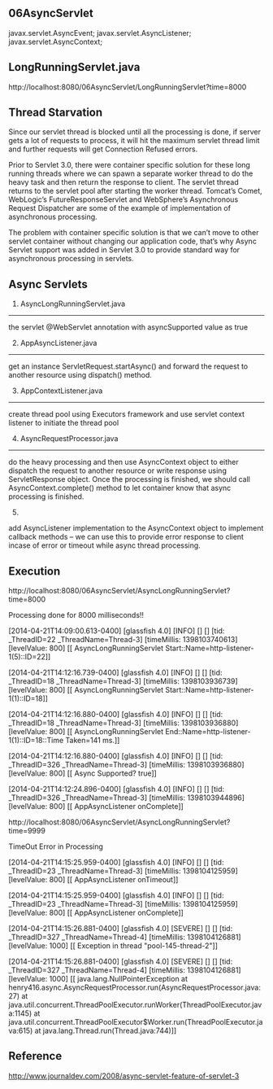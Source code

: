 06AsyncServlet
--------------

javax.servlet.AsyncEvent;
javax.servlet.AsyncListener;
javax.servlet.AsyncContext;


LongRunningServlet.java
-----------------------

http://localhost:8080/06AsyncServlet/LongRunningServlet?time=8000

Thread Starvation
-----------------

Since our servlet thread is blocked until all the processing is done, if server gets a lot of requests to process, it will hit the maximum servlet thread limit and further requests will get Connection Refused errors.

Prior to Servlet 3.0, there were container specific solution for these long running threads where we can spawn a separate worker thread to do the heavy task and then return the response to client. The servlet thread returns to the servlet pool after starting the worker thread. Tomcat’s Comet, WebLogic’s FutureResponseServlet and WebSphere’s Asynchronous Request Dispatcher are some of the example of implementation of asynchronous processing.

The problem with container specific solution is that we can’t move to other servlet container without changing our application code, that’s why Async Servlet support was added in Servlet 3.0 to provide standard way for asynchronous processing in servlets.

Async Servlets
--------------

1) AsyncLongRunningServlet.java
--------------------------------

the servlet @WebServlet annotation with asyncSupported value as true

2) AppAsyncListener.java
------------------------
get an instance ServletRequest.startAsync() and forward the request to another resource using dispatch() method.

3) AppContextListener.java
---------------------------

create thread pool using Executors framework and use servlet context listener to initiate the thread pool


4) AsyncRequestProcessor.java
-----------------------------

do the heavy processing and then use AsyncContext object to either dispatch the request to another resource or write response using ServletResponse object. Once the processing is finished, we should call AsyncContext.complete() method to let container know that async processing is finished.

5) 

add AsyncListener implementation to the AsyncContext object to implement callback methods – we can use this to provide error response to client incase of error or timeout while async thread processing. 

Execution
---------

http://localhost:8080/06AsyncServlet/AsyncLongRunningServlet?time=8000

Processing done for 8000 milliseconds!!

[2014-04-21T14:09:00.613-0400] [glassfish 4.0] [INFO] [] [] [tid: _ThreadID=22 _ThreadName=Thread-3] [timeMillis: 1398103740613] [levelValue: 800] [[
  AsyncLongRunningServlet Start::Name=http-listener-1(5)::ID=22]]

[2014-04-21T14:12:16.739-0400] [glassfish 4.0] [INFO] [] [] [tid: _ThreadID=18 _ThreadName=Thread-3] [timeMillis: 1398103936739] [levelValue: 800] [[
  AsyncLongRunningServlet Start::Name=http-listener-1(1)::ID=18]]

[2014-04-21T14:12:16.880-0400] [glassfish 4.0] [INFO] [] [] [tid: _ThreadID=18 _ThreadName=Thread-3] [timeMillis: 1398103936880] [levelValue: 800] [[
  AsyncLongRunningServlet End::Name=http-listener-1(1)::ID=18::Time Taken=141 ms.]]

[2014-04-21T14:12:16.880-0400] [glassfish 4.0] [INFO] [] [] [tid: _ThreadID=326 _ThreadName=Thread-3] [timeMillis: 1398103936880] [levelValue: 800] [[
  Async Supported? true]]

[2014-04-21T14:12:24.896-0400] [glassfish 4.0] [INFO] [] [] [tid: _ThreadID=326 _ThreadName=Thread-3] [timeMillis: 1398103944896] [levelValue: 800] [[
  AppAsyncListener onComplete]]

http://localhost:8080/06AsyncServlet/AsyncLongRunningServlet?time=9999

TimeOut Error in Processing

[2014-04-21T14:15:25.959-0400] [glassfish 4.0] [INFO] [] [] [tid: _ThreadID=23 _ThreadName=Thread-3] [timeMillis: 1398104125959] [levelValue: 800] [[
  AppAsyncListener onTimeout]]

[2014-04-21T14:15:25.959-0400] [glassfish 4.0] [INFO] [] [] [tid: _ThreadID=23 _ThreadName=Thread-3] [timeMillis: 1398104125959] [levelValue: 800] [[
  AppAsyncListener onComplete]]

[2014-04-21T14:15:26.881-0400] [glassfish 4.0] [SEVERE] [] [] [tid: _ThreadID=327 _ThreadName=Thread-4] [timeMillis: 1398104126881] [levelValue: 1000] [[
  Exception in thread "pool-145-thread-2"]]

[2014-04-21T14:15:26.881-0400] [glassfish 4.0] [SEVERE] [] [] [tid: _ThreadID=327 _ThreadName=Thread-4] [timeMillis: 1398104126881] [levelValue: 1000] [[
  java.lang.NullPointerException
	at henry416.async.AsyncRequestProcessor.run(AsyncRequestProcessor.java:27)
	at java.util.concurrent.ThreadPoolExecutor.runWorker(ThreadPoolExecutor.java:1145)
	at java.util.concurrent.ThreadPoolExecutor$Worker.run(ThreadPoolExecutor.java:615)
	at java.lang.Thread.run(Thread.java:744)]]

Reference
---------

http://www.journaldev.com/2008/async-servlet-feature-of-servlet-3

